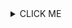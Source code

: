 <head>
  <meta name="keywords" content="doc, blog"></meta>
</head>

<details><summary>CLICK ME</summary>
<p>

![Docusaurus banner](/img/docusaurus.png 'blog')

#### yes, even hidden code blocks!

```python
print("hello world!")
```

</p>
</details>
